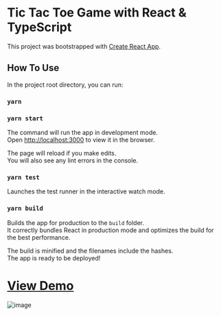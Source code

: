 # Tic Tac Toe Game with React & TypeScript

This project was bootstrapped with [Create React App](https://github.com/facebook/create-react-app).

## How To Use

In the project root directory, you can run:

### `yarn`

### `yarn start`

The command will run the app in development mode.\
Open [http://localhost:3000](http://localhost:3000) to view it in the browser.

The page will reload if you make edits.\
You will also see any lint errors in the console.

### `yarn test`

Launches the test runner in the interactive watch mode.

### `yarn build`

Builds the app for production to the `build` folder.\
It correctly bundles React in production mode and optimizes the build for the best performance.

The build is minified and the filenames include the hashes.\
The app is ready to be deployed!

# [View Demo](https://fpbju.csb.app/)

![image](https://user-images.githubusercontent.com/2057169/125516825-8e5465d3-14d3-4682-a807-144fb9601850.png)
